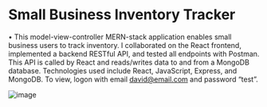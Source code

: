# Small Business Inventory Tracker

•	This model-view-controller MERN-stack application enables small business users to track inventory. I collaborated on the React frontend, implemented a backend RESTful API, and tested all endpoints with Postman. This API is called by React and reads/writes data to and from a MongoDB database. Technologies used include React, JavaScript, Express, and MongoDB. To view, logon with email david@email.com and password “test”.

![image](https://github.com/drios2023-ga/inventory-management/assets/133999998/328a64f5-bcea-47e1-9a0c-3580c3a93673)
 
